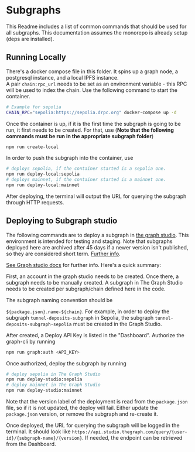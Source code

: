 # Subgraphs

This Readme includes a list of common commands that should be used for all subgraphs. This documentation assumes the monorepo is already setup (deps are installed).

## Running Locally

There's a docker compose file in this folder. It spins up a graph node, a postgresql instance, and a local IPFS instance.  
A pair `chain:rpc_url` needs to be set as an environment variable - this RPC will be used to index the chain.
Use the following command to start the container.

```sh
# Example for sepolia
CHAIN_RPC="sepolia:https://sepolia.drpc.org" docker-compose up -d
```

Once the container is up, if it is the first time the subgraph is going to be run, it first needs to be created. For that, use (**Note that the following commands must be run in the appropriate subgraph folder**)

```sh
npm run create-local
```

In order to push the subgraph into the container, use

```sh
# deploys sepolia, if the container started is a sepolia one.
npm run deploy-local:sepolia
# deploys mainnet, if the container started is a mainnet one.
npm run deploy-local:mainnet
```

After deploying, the terminal will output the URL for querying the subgraph through HTTP requests.

## Deploying to Subgraph studio

The following commands are to deploy a subgraph in [the graph studio](https://thegraph.com/studio/). This environment is intended for testing and staging. Note that subgraphs deployed here are archived after 45 days if a newer version isn't published, so they are considered short term. [Further info](https://thegraph.com/docs/en/subgraphs/developing/deploying/multiple-networks/#subgraph-studio-subgraph-archive-policy).

[See Graph studio docs](https://thegraph.com/docs/en/subgraphs/developing/deploying/using-subgraph-studio/) for further info. Here's a quick summary:

First, an account in the graph studio needs to be created. Once there, a subgraph needs to be manually created. A subgraph in The Graph Studio needs to be created per subgraph/chain defined here in the code.

The subgraph naming convention should be

`${package.json}.name-${chain}`. For example, in order to deploy the subgraph `tunnel-deposits-subgraph` in Sepolia, the subgraph `tunnel-deposits-subgraph-sepolia` must be created in the Graph Studio.

After created, a Deploy API Key is listed in the "Dashboard". Authorize the graph-cli by running

```sh
npm run graph:auth <API_KEY>
```

Once authorized, deploy the subgraph by running

```sh
# deploy sepolia in The Graph Studio
npm run deploy-studio:sepolia
# deploy mainnet in The Graph Studio
npm run deploy-studio:mainnet
```

Note that the version label of the deployment is read from the `package.json` file, so if it is not updated, the deploy will fail. Either update the `package.json` version, or remove the subgraph and re-create it.

Once deployed, the URL for querying the subgraph will be logged in the terminal. It should look like `https://api.studio.thegraph.com/query/{user-id}/{subgraph-name}/{version}`. If needed, the endpoint can be retrieved from the Dashboard.
